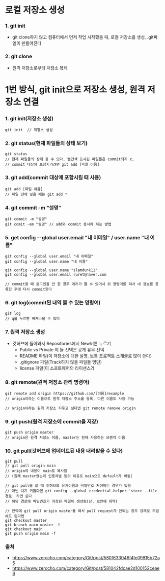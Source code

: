 # 로컬 저장소 생성
### 1. git init
- git clone하지 않고 컴퓨터에서 먼저 작업 시작했을 때, 로컬 저장소를 생성, .git파일이 만들어진다
### 2. git clone
- 원격 저장소로부터 저장소 복제

# 1번 방식, git init으로 저장소 생성, 원격 저장소 연결
### 1. git init(저장소 생성)
```
git init  // 저장소 생성
```

### 2. git status(현재 파일들의 상태 보기)
```
git status 
// 현재 파일들의 상태 볼 수 있다, 빨간색 표시된 파일들은 commit되지 x, 
// commit 대상에 포함시키려면 git add [파일 이름]
```

### 3. git add(commit 대상에 포함시킬 때 사용)
```
git add [파일 이름]
// 파일 전체 넣을 때는 git add *
```

### 4. git commit -m "설명"
```
git commit -m "설명"
git comit -am "설명" // add와 commit 동시에 하는 방법
```

### 5. get config --global user.email "내 이메일" / user.name "내 이름"
```
git config --global user.email "내 이메일"
git config --global user.name "내 이름"

git config --global user.name "slamdunk11"
git config --global user.email ruret@naver.com

// commit할 때 로그인을 안 한 경우 에러가 뜰 수 있어서 위 명령어를 쳐서 내 정보를 등록한 후에 다시 commit한다
```

### 6. git log(commit된 내역 볼 수 있는 명령어)
```
git log
// q를 누르면 빠져나올 수 있다
```

### 7. 원격 저장소 생성
- 깃허브에 들어와서 Repositories에서 New버튼 누르기
  - Public vs Private 이 둘 선택은 공개 유무 선택
  - README 파일(이 저장소에 대한 설명, 보통 프로젝트 소개글로 많이 쓴다)
  - .gitignore 파일(Track하지 않을 파일들 명단)
  - license 파일(이 소프트웨어의 라이센스?)

### 8. git remote(원격 저장소 관리 명령어)
```
git remote add origin https://github.com/[이름]/example
// origin이라는 이름으로 원격 저장소 주소를 등록, 다른 이름도 사용 가능

// origin이라는 원격 저장소 지우고 싶다면 git remote remove origin
```

### 9. git push(원격 저장소에 commit을 저장)
```
git push origin master
// origin은 원격 저장소 이름, master는 현재 사용하는 브랜치 이름
```

### 10. git pull(깃허브에 업데이트된 내용 내려받을 수 있다)
```
git pull 
// git pull origin main
// origin의 내용이 main로 복사됨
// (원래 master였는데 인종차별 등의 이유로 main으로 default가 바뀜)

// git pull을 할 때 깃허브의 유저이름과 비밀번호 쳐야하는 경우가 있음
// 매번 치기 귀찮다면 git config --global credential.helper 'store --file 경로' 하면 된다
// 해당 경로에 비밀번호가 저장된 파일이 생성됨(단, 보안에 취약)
```
```
// 만약에 git pull origin master를 해서 pull request가 안되는 경우 강제로 주입해도 된다면
git checkout master
git branch main master -f
git checkout main
git push origin main -f
```

### 출처
- https://www.zerocho.com/category/Git/post/580f633046f4fe09815b72a5
- https://www.zerocho.com/category/Git/post/581042fdcae2d100152ceae6
